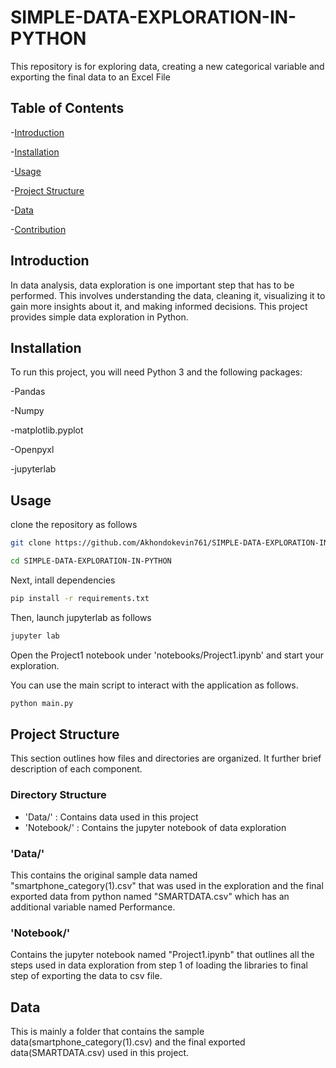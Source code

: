 # SIMPLE-DATA-EXPLORATION-IN-PYTHON
This repository is for exploring data, creating a new categorical variable and exporting the final data to an Excel File

## Table of Contents
-[Introduction](#Introduction)

-[Installation](#Installation)

-[Usage](#Usage)

-[Project Structure](#Project-Structure)

-[Data](#Data)

-[Contribution](#Contribution)

## Introduction
In data analysis, data exploration is one important step that has to be performed. This involves understanding the data, cleaning it, visualizing it to gain more insights about it, and making informed decisions. This project provides simple data exploration in Python.

## Installation
To run this project, you will need Python 3 and the following packages:

-Pandas

-Numpy

-matplotlib.pyplot

-Openpyxl

-jupyterlab

## Usage

clone the repository as follows

```bash
git clone https://github.com/Akhondokevin761/SIMPLE-DATA-EXPLORATION-IN-PYTHON.git

cd SIMPLE-DATA-EXPLORATION-IN-PYTHON
```

Next, intall dependencies

```bash
pip install -r requirements.txt

```

Then, launch jupyterlab as follows

```bash
jupyter lab

```

Open the Project1 notebook under 'notebooks/Project1.ipynb' and start your exploration.

You can use the main script to interact with the application as follows.

```bash
python main.py

```

## Project Structure

This section outlines how files and directories are organized. It further brief description of each component.

### Directory Structure

- 'Data/' : Contains data used in this project
- 'Notebook/' : Contains the jupyter notebook of data exploration


### 'Data/'

This contains the original sample data named "smartphone_category(1).csv" that was used in the exploration and the final exported data from python named "SMARTDATA.csv" which has an additional variable named Performance.

### 'Notebook/'

Contains the jupyter notebook named "Project1.ipynb" that outlines all the steps used in data exploration from step 1 of loading the libraries to final step of exporting the data to csv file.


## Data

This is mainly a folder that contains the sample data(smartphone_category(1).csv) and the final exported data(SMARTDATA.csv) used in this project.
